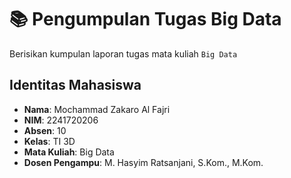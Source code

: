 # 📚 Pengumpulan Tugas Big Data  
Berisikan kumpulan laporan tugas mata kuliah ``Big Data``

## Identitas Mahasiswa  
- **Nama**: Mochammad Zakaro Al Fajri  
- **NIM**: 2241720206  
- **Absen**: 10  
- **Kelas**: TI 3D  
- **Mata Kuliah**: Big Data  
- **Dosen Pengampu**: M. Hasyim Ratsanjani, S.Kom., M.Kom.  